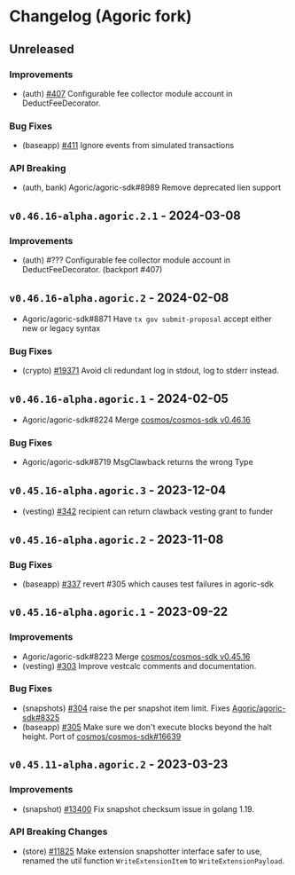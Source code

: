 <!--
Guiding Principles:

Changelogs are for humans, not machines.
There should be an entry for every single version.
The same types of changes should be grouped.
Versions and sections should be linkable.
The latest version comes first.
The release date of each version is displayed.
Mention whether you follow Semantic Versioning.

Usage:

Change log entries are to be added to the Unreleased section under the
appropriate stanza (see below). Each entry should ideally include a tag and
the Github issue reference in the following format:

* (<tag>) \#<issue-number> message

The issue numbers will later be link-ified during the release process so you do
not have to worry about including a link manually, but you can if you wish.

Types of changes (Stanzas):

"Features" for new features.
"Improvements" for changes in existing functionality.
"Deprecated" for soon-to-be removed features.
"Bug Fixes" for any bug fixes.
"Client Breaking" for breaking Protobuf, gRPC and REST routes used by end-users.
"CLI Breaking" for breaking CLI commands.
"API Breaking" for breaking exported APIs used by developers building on SDK.
"State Machine Breaking" for any changes that result in a different AppState given same genesisState and txList.
Ref: https://keepachangelog.com/en/1.0.0/
-->

# Changelog (Agoric fork)

## Unreleased

### Improvements

* (auth) [#407](https://github.com/agoric-labs/cosmos-sdk/pull/407) Configurable fee collector module account in DeductFeeDecorator.

### Bug Fixes

* (baseapp) [#411](https://github.com/agoric-labs/cosmos-sdk/pull/411) Ignore events from simulated transactions

### API Breaking

* (auth, bank) Agoric/agoric-sdk#8989 Remove deprecated lien support

## `v0.46.16-alpha.agoric.2.1` - 2024-03-08

### Improvements

* (auth) #??? Configurable fee collector module account in DeductFeeDecorator. (backport #407)

## `v0.46.16-alpha.agoric.2` - 2024-02-08

* Agoric/agoric-sdk#8871 Have `tx gov submit-proposal` accept either new or legacy syntax

### Bug Fixes

* (crypto) [#19371](https://github.com/cosmos/cosmos-sdk/pull/19371) Avoid cli redundant log in stdout, log to stderr instead.

## `v0.46.16-alpha.agoric.1` - 2024-02-05

* Agoric/agoric-sdk#8224 Merge [cosmos/cosmos-sdk v0.46.16](https://github.com/cosmos/cosmos-sdk/releases/tag/v0.46.16)

### Bug Fixes

* Agoric/agoric-sdk#8719 MsgClawback returns the wrong Type

## `v0.45.16-alpha.agoric.3` - 2023-12-04

* (vesting) [#342](https://github.com/agoric-labs/cosmos-sdk/pull/342) recipient can return clawback vesting grant to funder

## `v0.45.16-alpha.agoric.2` - 2023-11-08

### Bug Fixes

* (baseapp) [#337](https://github.com/agoric-labs/cosmos-sdk/pull/337) revert #305 which causes test failures in agoric-sdk

## `v0.45.16-alpha.agoric.1` - 2023-09-22

### Improvements

* Agoric/agoric-sdk#8223 Merge [cosmos/cosmos-sdk v0.45.16](https://github.com/cosmos/cosmos-sdk/releases/tag/v0.45.16)
* (vesting) [#303](https://github.com/agoric-labs/cosmos-sdk/pull/303) Improve vestcalc comments and documentation.

### Bug Fixes

* (snapshots) [#304](https://github.com/agoric-labs/cosmos-sdk/pull/304) raise the per snapshot item limit. Fixes [Agoric/agoric-sdk#8325](https://github.com/Agoric/agoric-sdk/issues/8325)
* (baseapp) [#305](https://github.com/agoric-labs/cosmos-sdk/pull/305) Make sure we don't execute blocks beyond the halt height. Port of [cosmos/cosmos-sdk#16639](https://github.com/cosmos/cosmos-sdk/pull/16639)

## `v0.45.11-alpha.agoric.2` - 2023-03-23

### Improvements

* (snapshot) [#13400](https://github.com/cosmos/cosmos-sdk/pull/13400) Fix snapshot checksum issue in golang 1.19.

### API Breaking Changes

* (store) [#11825](https://github.com/cosmos/cosmos-sdk/pull/11825) Make extension snapshotter interface safer to use, renamed the util function `WriteExtensionItem` to `WriteExtensionPayload`.
